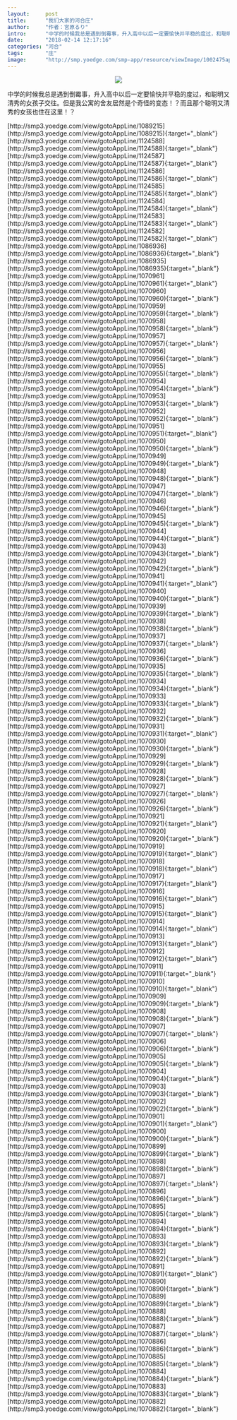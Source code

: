 ```yaml
---
layout:     post
title:      "我们大家的河合庄"
author:     "作者：宮原るり"
intro:      "中学的时候我总是遇到倒霉事，升入高中以后一定要愉快并平稳的度过，和聪明又清秀的女孩子交往。但是我公寓的舍友居然是个奇怪的变态！？而且那个聪明又清秀的女孩也住在这里！？"
date:       "2018-02-14 12:17:16"
categories: "河合"
tags:       "庄"
image:      "http://smp.yoedge.com/smp-app/resource/viewImage/1002475appline.png"
---
```

<div style="text-align: center">
<p><img src="http://smp.yoedge.com/smp-app/resource/viewImage/1002475appline.png"/></p>
</div>
<p class="post-meta">
<span>中学的时候我总是遇到倒霉事，升入高中以后一定要愉快并平稳的度过，和聪明又清秀的女孩子交往。但是我公寓的舍友居然是个奇怪的变态！？而且那个聪明又清秀的女孩也住在这里！？</span>
</p>
[http://smp3.yoedge.com/view/gotoAppLine/1089215](http://smp3.yoedge.com/view/gotoAppLine/1089215){:target="_blank"}
[http://smp3.yoedge.com/view/gotoAppLine/1124588](http://smp3.yoedge.com/view/gotoAppLine/1124588){:target="_blank"}
[http://smp3.yoedge.com/view/gotoAppLine/1124587](http://smp3.yoedge.com/view/gotoAppLine/1124587){:target="_blank"}
[http://smp3.yoedge.com/view/gotoAppLine/1124586](http://smp3.yoedge.com/view/gotoAppLine/1124586){:target="_blank"}
[http://smp3.yoedge.com/view/gotoAppLine/1124585](http://smp3.yoedge.com/view/gotoAppLine/1124585){:target="_blank"}
[http://smp3.yoedge.com/view/gotoAppLine/1124584](http://smp3.yoedge.com/view/gotoAppLine/1124584){:target="_blank"}
[http://smp3.yoedge.com/view/gotoAppLine/1124583](http://smp3.yoedge.com/view/gotoAppLine/1124583){:target="_blank"}
[http://smp3.yoedge.com/view/gotoAppLine/1124582](http://smp3.yoedge.com/view/gotoAppLine/1124582){:target="_blank"}
[http://smp3.yoedge.com/view/gotoAppLine/1086936](http://smp3.yoedge.com/view/gotoAppLine/1086936){:target="_blank"}
[http://smp3.yoedge.com/view/gotoAppLine/1086935](http://smp3.yoedge.com/view/gotoAppLine/1086935){:target="_blank"}
[http://smp3.yoedge.com/view/gotoAppLine/1070961](http://smp3.yoedge.com/view/gotoAppLine/1070961){:target="_blank"}
[http://smp3.yoedge.com/view/gotoAppLine/1070960](http://smp3.yoedge.com/view/gotoAppLine/1070960){:target="_blank"}
[http://smp3.yoedge.com/view/gotoAppLine/1070959](http://smp3.yoedge.com/view/gotoAppLine/1070959){:target="_blank"}
[http://smp3.yoedge.com/view/gotoAppLine/1070958](http://smp3.yoedge.com/view/gotoAppLine/1070958){:target="_blank"}
[http://smp3.yoedge.com/view/gotoAppLine/1070957](http://smp3.yoedge.com/view/gotoAppLine/1070957){:target="_blank"}
[http://smp3.yoedge.com/view/gotoAppLine/1070956](http://smp3.yoedge.com/view/gotoAppLine/1070956){:target="_blank"}
[http://smp3.yoedge.com/view/gotoAppLine/1070955](http://smp3.yoedge.com/view/gotoAppLine/1070955){:target="_blank"}
[http://smp3.yoedge.com/view/gotoAppLine/1070954](http://smp3.yoedge.com/view/gotoAppLine/1070954){:target="_blank"}
[http://smp3.yoedge.com/view/gotoAppLine/1070953](http://smp3.yoedge.com/view/gotoAppLine/1070953){:target="_blank"}
[http://smp3.yoedge.com/view/gotoAppLine/1070952](http://smp3.yoedge.com/view/gotoAppLine/1070952){:target="_blank"}
[http://smp3.yoedge.com/view/gotoAppLine/1070951](http://smp3.yoedge.com/view/gotoAppLine/1070951){:target="_blank"}
[http://smp3.yoedge.com/view/gotoAppLine/1070950](http://smp3.yoedge.com/view/gotoAppLine/1070950){:target="_blank"}
[http://smp3.yoedge.com/view/gotoAppLine/1070949](http://smp3.yoedge.com/view/gotoAppLine/1070949){:target="_blank"}
[http://smp3.yoedge.com/view/gotoAppLine/1070948](http://smp3.yoedge.com/view/gotoAppLine/1070948){:target="_blank"}
[http://smp3.yoedge.com/view/gotoAppLine/1070947](http://smp3.yoedge.com/view/gotoAppLine/1070947){:target="_blank"}
[http://smp3.yoedge.com/view/gotoAppLine/1070946](http://smp3.yoedge.com/view/gotoAppLine/1070946){:target="_blank"}
[http://smp3.yoedge.com/view/gotoAppLine/1070945](http://smp3.yoedge.com/view/gotoAppLine/1070945){:target="_blank"}
[http://smp3.yoedge.com/view/gotoAppLine/1070944](http://smp3.yoedge.com/view/gotoAppLine/1070944){:target="_blank"}
[http://smp3.yoedge.com/view/gotoAppLine/1070943](http://smp3.yoedge.com/view/gotoAppLine/1070943){:target="_blank"}
[http://smp3.yoedge.com/view/gotoAppLine/1070942](http://smp3.yoedge.com/view/gotoAppLine/1070942){:target="_blank"}
[http://smp3.yoedge.com/view/gotoAppLine/1070941](http://smp3.yoedge.com/view/gotoAppLine/1070941){:target="_blank"}
[http://smp3.yoedge.com/view/gotoAppLine/1070940](http://smp3.yoedge.com/view/gotoAppLine/1070940){:target="_blank"}
[http://smp3.yoedge.com/view/gotoAppLine/1070939](http://smp3.yoedge.com/view/gotoAppLine/1070939){:target="_blank"}
[http://smp3.yoedge.com/view/gotoAppLine/1070938](http://smp3.yoedge.com/view/gotoAppLine/1070938){:target="_blank"}
[http://smp3.yoedge.com/view/gotoAppLine/1070937](http://smp3.yoedge.com/view/gotoAppLine/1070937){:target="_blank"}
[http://smp3.yoedge.com/view/gotoAppLine/1070936](http://smp3.yoedge.com/view/gotoAppLine/1070936){:target="_blank"}
[http://smp3.yoedge.com/view/gotoAppLine/1070935](http://smp3.yoedge.com/view/gotoAppLine/1070935){:target="_blank"}
[http://smp3.yoedge.com/view/gotoAppLine/1070934](http://smp3.yoedge.com/view/gotoAppLine/1070934){:target="_blank"}
[http://smp3.yoedge.com/view/gotoAppLine/1070933](http://smp3.yoedge.com/view/gotoAppLine/1070933){:target="_blank"}
[http://smp3.yoedge.com/view/gotoAppLine/1070932](http://smp3.yoedge.com/view/gotoAppLine/1070932){:target="_blank"}
[http://smp3.yoedge.com/view/gotoAppLine/1070931](http://smp3.yoedge.com/view/gotoAppLine/1070931){:target="_blank"}
[http://smp3.yoedge.com/view/gotoAppLine/1070930](http://smp3.yoedge.com/view/gotoAppLine/1070930){:target="_blank"}
[http://smp3.yoedge.com/view/gotoAppLine/1070929](http://smp3.yoedge.com/view/gotoAppLine/1070929){:target="_blank"}
[http://smp3.yoedge.com/view/gotoAppLine/1070928](http://smp3.yoedge.com/view/gotoAppLine/1070928){:target="_blank"}
[http://smp3.yoedge.com/view/gotoAppLine/1070927](http://smp3.yoedge.com/view/gotoAppLine/1070927){:target="_blank"}
[http://smp3.yoedge.com/view/gotoAppLine/1070926](http://smp3.yoedge.com/view/gotoAppLine/1070926){:target="_blank"}
[http://smp3.yoedge.com/view/gotoAppLine/1070921](http://smp3.yoedge.com/view/gotoAppLine/1070921){:target="_blank"}
[http://smp3.yoedge.com/view/gotoAppLine/1070920](http://smp3.yoedge.com/view/gotoAppLine/1070920){:target="_blank"}
[http://smp3.yoedge.com/view/gotoAppLine/1070919](http://smp3.yoedge.com/view/gotoAppLine/1070919){:target="_blank"}
[http://smp3.yoedge.com/view/gotoAppLine/1070918](http://smp3.yoedge.com/view/gotoAppLine/1070918){:target="_blank"}
[http://smp3.yoedge.com/view/gotoAppLine/1070917](http://smp3.yoedge.com/view/gotoAppLine/1070917){:target="_blank"}
[http://smp3.yoedge.com/view/gotoAppLine/1070916](http://smp3.yoedge.com/view/gotoAppLine/1070916){:target="_blank"}
[http://smp3.yoedge.com/view/gotoAppLine/1070915](http://smp3.yoedge.com/view/gotoAppLine/1070915){:target="_blank"}
[http://smp3.yoedge.com/view/gotoAppLine/1070914](http://smp3.yoedge.com/view/gotoAppLine/1070914){:target="_blank"}
[http://smp3.yoedge.com/view/gotoAppLine/1070913](http://smp3.yoedge.com/view/gotoAppLine/1070913){:target="_blank"}
[http://smp3.yoedge.com/view/gotoAppLine/1070912](http://smp3.yoedge.com/view/gotoAppLine/1070912){:target="_blank"}
[http://smp3.yoedge.com/view/gotoAppLine/1070911](http://smp3.yoedge.com/view/gotoAppLine/1070911){:target="_blank"}
[http://smp3.yoedge.com/view/gotoAppLine/1070910](http://smp3.yoedge.com/view/gotoAppLine/1070910){:target="_blank"}
[http://smp3.yoedge.com/view/gotoAppLine/1070909](http://smp3.yoedge.com/view/gotoAppLine/1070909){:target="_blank"}
[http://smp3.yoedge.com/view/gotoAppLine/1070908](http://smp3.yoedge.com/view/gotoAppLine/1070908){:target="_blank"}
[http://smp3.yoedge.com/view/gotoAppLine/1070907](http://smp3.yoedge.com/view/gotoAppLine/1070907){:target="_blank"}
[http://smp3.yoedge.com/view/gotoAppLine/1070906](http://smp3.yoedge.com/view/gotoAppLine/1070906){:target="_blank"}
[http://smp3.yoedge.com/view/gotoAppLine/1070905](http://smp3.yoedge.com/view/gotoAppLine/1070905){:target="_blank"}
[http://smp3.yoedge.com/view/gotoAppLine/1070904](http://smp3.yoedge.com/view/gotoAppLine/1070904){:target="_blank"}
[http://smp3.yoedge.com/view/gotoAppLine/1070903](http://smp3.yoedge.com/view/gotoAppLine/1070903){:target="_blank"}
[http://smp3.yoedge.com/view/gotoAppLine/1070902](http://smp3.yoedge.com/view/gotoAppLine/1070902){:target="_blank"}
[http://smp3.yoedge.com/view/gotoAppLine/1070901](http://smp3.yoedge.com/view/gotoAppLine/1070901){:target="_blank"}
[http://smp3.yoedge.com/view/gotoAppLine/1070900](http://smp3.yoedge.com/view/gotoAppLine/1070900){:target="_blank"}
[http://smp3.yoedge.com/view/gotoAppLine/1070899](http://smp3.yoedge.com/view/gotoAppLine/1070899){:target="_blank"}
[http://smp3.yoedge.com/view/gotoAppLine/1070898](http://smp3.yoedge.com/view/gotoAppLine/1070898){:target="_blank"}
[http://smp3.yoedge.com/view/gotoAppLine/1070897](http://smp3.yoedge.com/view/gotoAppLine/1070897){:target="_blank"}
[http://smp3.yoedge.com/view/gotoAppLine/1070896](http://smp3.yoedge.com/view/gotoAppLine/1070896){:target="_blank"}
[http://smp3.yoedge.com/view/gotoAppLine/1070895](http://smp3.yoedge.com/view/gotoAppLine/1070895){:target="_blank"}
[http://smp3.yoedge.com/view/gotoAppLine/1070894](http://smp3.yoedge.com/view/gotoAppLine/1070894){:target="_blank"}
[http://smp3.yoedge.com/view/gotoAppLine/1070893](http://smp3.yoedge.com/view/gotoAppLine/1070893){:target="_blank"}
[http://smp3.yoedge.com/view/gotoAppLine/1070892](http://smp3.yoedge.com/view/gotoAppLine/1070892){:target="_blank"}
[http://smp3.yoedge.com/view/gotoAppLine/1070891](http://smp3.yoedge.com/view/gotoAppLine/1070891){:target="_blank"}
[http://smp3.yoedge.com/view/gotoAppLine/1070890](http://smp3.yoedge.com/view/gotoAppLine/1070890){:target="_blank"}
[http://smp3.yoedge.com/view/gotoAppLine/1070889](http://smp3.yoedge.com/view/gotoAppLine/1070889){:target="_blank"}
[http://smp3.yoedge.com/view/gotoAppLine/1070888](http://smp3.yoedge.com/view/gotoAppLine/1070888){:target="_blank"}
[http://smp3.yoedge.com/view/gotoAppLine/1070887](http://smp3.yoedge.com/view/gotoAppLine/1070887){:target="_blank"}
[http://smp3.yoedge.com/view/gotoAppLine/1070886](http://smp3.yoedge.com/view/gotoAppLine/1070886){:target="_blank"}
[http://smp3.yoedge.com/view/gotoAppLine/1070885](http://smp3.yoedge.com/view/gotoAppLine/1070885){:target="_blank"}
[http://smp3.yoedge.com/view/gotoAppLine/1070884](http://smp3.yoedge.com/view/gotoAppLine/1070884){:target="_blank"}
[http://smp3.yoedge.com/view/gotoAppLine/1070883](http://smp3.yoedge.com/view/gotoAppLine/1070883){:target="_blank"}
[http://smp3.yoedge.com/view/gotoAppLine/1070882](http://smp3.yoedge.com/view/gotoAppLine/1070882){:target="_blank"}


